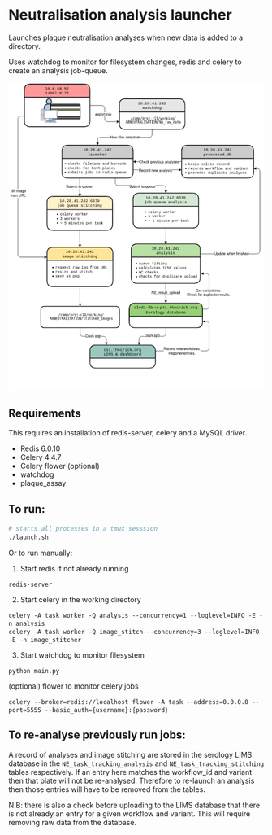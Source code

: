 # Neutralisation analysis launcher


Launches plaque neutralisation analyses when new data is added to a directory.

Uses watchdog to monitor for filesystem changes, redis and celery to create an
analysis job-queue.

![diagramme](diagramme.png)

## Requirements
This requires an installation of redis-server, celery and a MySQL driver.

- Redis 6.0.10
- Celery 4.4.7
- Celery flower (optional)
- watchdog
- plaque_assay


## To run:

```bash
# starts all processes in a tmux sesssion
./launch.sh
```

Or to run manually:

1. Start redis if not already running
```
redis-server
```

2. Start celery in the working directory  
```
celery -A task worker -Q analysis --concurrency=1 --loglevel=INFO -E -n analysis
celery -A task worker -Q image_stitch --concurrency=3 --loglevel=INFO -E -n image_stitcher
```

3. Start watchdog to monitor filesystem  
```
python main.py
```

(optional) flower to monitor celery jobs  
```
celery --broker=redis://localhost flower -A task --address=0.0.0.0 --port=5555 --basic_auth={username}:{password}
```


## To re-analyse previously run jobs:
A record of analyses and image stitching are stored in the serology LIMS
database in the `NE_task_tracking_analysis` and `NE_task_tracking_stitching`
tables respectively. If an entry here matches the workflow_id and variant then
that plate will not be re-analysed. Therefore to re-launch an analysis then
those entries will have to be removed from the tables.

N.B: there is also a check before uploading to the LIMS database that there is
not already an entry for a given workflow and variant. This will require
removing raw data from the database.
